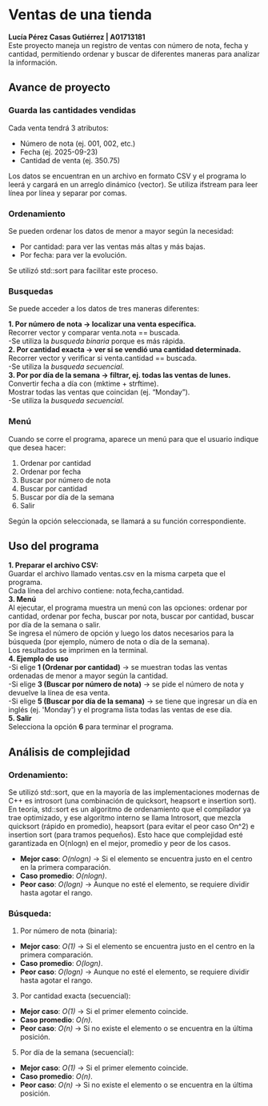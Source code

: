 # Ventas de una tienda
**Lucía Pérez Casas Gutiérrez | A01713181**  
Este proyecto maneja un registro de ventas con número de nota, fecha y cantidad, permitiendo ordenar y buscar de diferentes maneras para analizar la información.

## Avance de proyecto
### Guarda las cantidades vendidas
Cada venta tendrá 3 atributos:  
- Número de nota (ej. 001, 002, etc.)  
- Fecha (ej. 2025-09-23)  
- Cantidad de venta (ej. 350.75)  

Los datos se encuentran en un archivo en formato CSV y el programa lo leerá y cargará en un arreglo dinámico (vector).
Se utiliza ifstream para leer línea por línea y separar por comas.

### Ordenamiento
Se pueden ordenar los datos de menor a mayor según la necesidad:
- Por cantidad: para ver las ventas más altas y más bajas.
- Por fecha: para ver la evolución.

Se utilizó std::sort para facilitar este proceso.

### Busquedas
Se puede acceder a los datos de tres maneras diferentes:  

**1. Por número de nota → localizar una venta específica.**  
  Recorrer vector y comparar venta.nota == buscada.  
  -Se utiliza la *busqueda binaria* porque es más rápida.  
**2. Por cantidad exacta → ver si se vendió una cantidad determinada.**  
  Recorrer vector y verificar si venta.cantidad == buscada.  
  -Se utiliza la *busqueda secuencial*.  
**3. Por por día de la semana → filtrar, ej. todas las ventas de lunes.**  
  Convertir fecha a día con <ctime> (mktime + strftime).  
  Mostrar todas las ventas que coincidan (ej. “Monday”).  
  -Se utiliza la *busqueda secuencial*.

### Menú
Cuando se corre el programa, aparece un menú para que el usuario indique que desea hacer:
1. Ordenar por cantidad
2. Ordenar por fecha
3. Buscar por número de nota
4. Buscar por cantidad
5. Buscar por día de la semana
6. Salir

Según la opción seleccionada, se llamará a su función correspondiente.

## Uso del programa
**1. Preparar el archivo CSV:**  
   Guardar el archivo llamado ventas.csv en la misma carpeta que el programa.  
   Cada línea del archivo contiene: nota,fecha,cantidad.  
**3. Menú**  
  Al ejecutar, el programa muestra un menú con las opciones: ordenar por cantidad, ordenar por fecha, buscar por nota, buscar por cantidad, buscar por día de la semana o       salir.  
  Se ingresa el número de opción y luego los datos necesarios para la búsqueda (por ejemplo, número de nota o día de la semana).  
  Los resultados se imprimen en la terminal.  
**4. Ejemplo de uso**  
  -Si elige **1 (Ordenar por cantidad)** → se muestran todas las ventas ordenadas de menor a mayor según la cantidad.  
  -Si elige **3 (Buscar por número de nota)** → se pide el número de nota y devuelve la línea de esa venta.  
  -Si elige **5 (Buscar por día de la semana)** → se tiene que ingresar un día en inglés (ej. 'Monday') y el programa lista todas las ventas de ese día.   
**5. Salir**  
  Selecciona la opción **6** para terminar el programa.  

## Análisis de complejidad
### Ordenamiento:
Se utilizó std::sort, que en la mayoría de las implementaciones modernas de C++ es introsort (una combinación de quicksort, heapsort e insertion sort).
En teoría, std::sort es un algoritmo de ordenamiento que el compilador ya trae optimizado, y ese algoritmo interno se llama Introsort, que mezcla quicksort (rápido en promedio), heapsort (para evitar el peor caso On^2) e insertion sort (para tramos pequeños). Esto hace que complejidad esté garantizada en O(nlogn) en el mejor, promedio y peor de los casos.
- **Mejor caso**: *O(nlogn)* → Si el elemento se encuentra justo en el centro en la primera comparación.
- **Caso promedio**: *O(nlogn)*.
- **Peor caso**: *O(logn)* → Aunque no esté el elemento, se requiere dividir hasta agotar el rango.

### Búsqueda:
1. Por número de nota (binaria):
- **Mejor caso**: *O(1)* → Si el elemento se encuentra justo en el centro en la primera comparación.
- **Caso promedio**: *O(logn)*.
- **Peor caso**: *O(logn)* → Aunque no esté el elemento, se requiere dividir hasta agotar el rango.

3. Por cantidad exacta (secuencial):
- **Mejor caso**: *O(1)* → Si el primer elemento coincide.
- **Caso promedio**: *O(n)*.
- **Peor caso**: *O(n)* → Si no existe el elemento o se encuentra en la última posición.

5. Por día de la semana (secuencial):
- **Mejor caso**: *O(1)* → Si el primer elemento coincide.
- **Caso promedio**: *O(n)*.
- **Peor caso**: *O(n)* → Si no existe el elemento o se encuentra en la última posición.

  

